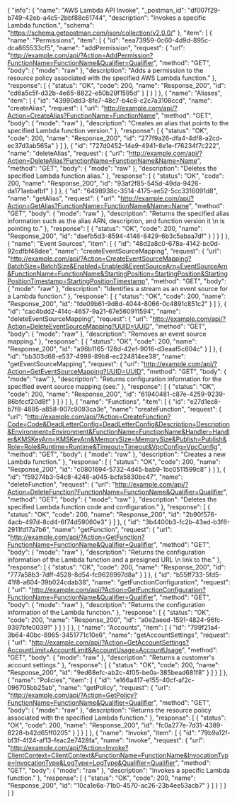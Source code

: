 {
  "info": {
    "name": "AWS Lambda API Invoke",
    "_postman_id": "df007f29-b749-42eb-a4c5-2bbf88c61744",
    "description": "Invokes a specific Lambda function.",
    "schema": "https://schema.getpostman.com/json/collection/v2.0.0/"
  },
  "item": [
    {
      "name": "Permissions",
      "item": [
        {
          "id": "eea73959-0c60-4d9d-895c-dca865533cf5",
          "name": "addPermission",
          "request": {
            "url": "http://example.com/api/?Action=AddPermission?FunctionName=FunctionName&Qualifier=Qualifier",
            "method": "GET",
            "body": {
              "mode": "raw"
            },
            "description": "Adds a permission to the resource policy associated with the specified AWS Lambda function."
          },
          "response": [
            {
              "status": "OK",
              "code": 200,
              "name": "Response_200",
              "id": "cd6a5c5f-d32b-4e65-8822-e50b29f1595d"
            }
          ]
        }
      ]
    },
    {
      "name": "Aliases",
      "item": [
        {
          "id": "43990dd3-8fe7-48c7-b4c8-c2c7a3108ccd",
          "name": "createAlias",
          "request": {
            "url": "http://example.com/api/?Action=CreateAlias?FunctionName=FunctionName",
            "method": "GET",
            "body": {
              "mode": "raw"
            },
            "description": "Creates an alias that points to the specified Lambda function version."
          },
          "response": [
            {
              "status": "OK",
              "code": 200,
              "name": "Response_200",
              "id": "277f9a26-dfa4-4df8-a2cd-ec37d3ab565a"
            }
          ]
        },
        {
          "id": "727d0452-14e9-4941-8e1e-f76234f7c222",
          "name": "deleteAlias",
          "request": {
            "url": "http://example.com/api/?Action=DeleteAlias?FunctionName=FunctionName&Name=Name",
            "method": "GET",
            "body": {
              "mode": "raw"
            },
            "description": "Deletes the specified Lambda function alias."
          },
          "response": [
            {
              "status": "OK",
              "code": 200,
              "name": "Response_200",
              "id": "93af2f85-545d-49da-9426-da171aebafbf"
            }
          ]
        },
        {
          "id": "6498938c-3514-4175-ae52-5cc3316091d8",
          "name": "getAlias",
          "request": {
            "url": "http://example.com/api/?Action=GetAlias?FunctionName=FunctionName&Name=Name",
            "method": "GET",
            "body": {
              "mode": "raw"
            },
            "description": "Returns the specified alias information such as the alias ARN, description, and function version it \n      is pointing to."
          },
          "response": [
            {
              "status": "OK",
              "code": 200,
              "name": "Response_200",
              "id": "daefb5d3-8594-4146-8429-6b3c5abaa7df"
            }
          ]
        }
      ]
    },
    {
      "name": "Event Sources",
      "item": [
        {
          "id": "48d2a8c0-678a-4142-bc0d-92cdfbf48dee",
          "name": "createEventSourceMapping",
          "request": {
            "url": "http://example.com/api/?Action=CreateEventSourceMapping?BatchSize=BatchSize&Enabled=Enabled&EventSourceArn=EventSourceArn&FunctionName=FunctionName&StartingPosition=StartingPosition&StartingPositionTimestamp=StartingPositionTimestamp",
            "method": "GET",
            "body": {
              "mode": "raw"
            },
            "description": "Identifies a stream as an event source for a Lambda function."
          },
          "response": [
            {
              "status": "OK",
              "code": 200,
              "name": "Response_200",
              "id": "fde09b61-9d8d-4044-8066-0c4891c851c2"
            }
          ]
        },
        {
          "id": "cac4bdd2-414c-4657-9a21-67e560911594",
          "name": "deleteEventSourceMapping",
          "request": {
            "url": "http://example.com/api/?Action=DeleteEventSourceMapping?UUID=UUID",
            "method": "GET",
            "body": {
              "mode": "raw"
            },
            "description": "Removes an event source mapping."
          },
          "response": [
            {
              "status": "OK",
              "code": 200,
              "name": "Response_200",
              "id": "a96b1165-128d-42ef-9016-d3eaaf5c604c"
            }
          ]
        },
        {
          "id": "bb303d68-e537-4998-89b8-ec224814ee38",
          "name": "getEventSourceMapping",
          "request": {
            "url": "http://example.com/api/?Action=GetEventSourceMapping?UUID=UUID",
            "method": "GET",
            "body": {
              "mode": "raw"
            },
            "description": "Returns configuration information for the specified event source mapping (see."
          },
          "response": [
            {
              "status": "OK",
              "code": 200,
              "name": "Response_200",
              "id": "61940481-c87e-4259-9239-86bfccf20d8f"
            }
          ]
        }
      ]
    },
    {
      "name": "Functions",
      "item": [
        {
          "id": "e27d1ec8-b7f8-4895-a858-907c9093ca3e",
          "name": "createFunction",
          "request": {
            "url": "http://example.com/api/?Action=CreateFunction?Code=Code&DeadLetterConfig=DeadLetterConfig&Description=Description&Environment=Environment&FunctionName=FunctionName&Handler=Handler&KMSKeyArn=KMSKeyArn&MemorySize=MemorySize&Publish=Publish&Role=Role&Runtime=Runtime&Timeout=Timeout&VpcConfig=VpcConfig",
            "method": "GET",
            "body": {
              "mode": "raw"
            },
            "description": "Creates a new Lambda function."
          },
          "response": [
            {
              "status": "OK",
              "code": 200,
              "name": "Response_200",
              "id": "c0801694-5732-4d45-bab9-1bc0511599c8"
            }
          ]
        },
        {
          "id": "f59274b3-54c8-4248-a045-bcfa5830bc47",
          "name": "deleteFunction",
          "request": {
            "url": "http://example.com/api/?Action=DeleteFunction?FunctionName=FunctionName&Qualifier=Qualifier",
            "method": "GET",
            "body": {
              "mode": "raw"
            },
            "description": "Deletes the specified Lambda function code and configuration."
          },
          "response": [
            {
              "status": "OK",
              "code": 200,
              "name": "Response_200",
              "id": "2b90f576-4acb-497d-8cd4-6f74d59060e3"
            }
          ]
        },
        {
          "id": "3b4400b3-fc2b-43ed-b3f6-2911fd17a7b6",
          "name": "getFunction",
          "request": {
            "url": "http://example.com/api/?Action=GetFunction?FunctionName=FunctionName&Qualifier=Qualifier",
            "method": "GET",
            "body": {
              "mode": "raw"
            },
            "description": "Returns the configuration information of the Lambda function and a presigned URL \n      link to the."
          },
          "response": [
            {
              "status": "OK",
              "code": 200,
              "name": "Response_200",
              "id": "777a58b3-7dff-4528-8d54-fc9626997d8a"
            }
          ]
        },
        {
          "id": "b55ff733-5fd5-41f8-a604-39b024cdab38",
          "name": "getFunctionConfiguration",
          "request": {
            "url": "http://example.com/api/?Action=GetFunctionConfiguration?FunctionName=FunctionName&Qualifier=Qualifier",
            "method": "GET",
            "body": {
              "mode": "raw"
            },
            "description": "Returns the configuration information of the Lambda function."
          },
          "response": [
            {
              "status": "OK",
              "code": 200,
              "name": "Response_200",
              "id": "a0e2aeed-1591-4824-96fc-9397bfe00391"
            }
          ]
        }
      ]
    },
    {
      "name": "Accounts",
      "item": [
        {
          "id": "799f21a4-3b64-40bc-8965-3451771c10e6",
          "name": "getAccountSettings",
          "request": {
            "url": "http://example.com/api/?Action=GetAccountSettings?AccountLimit=AccountLimit&AccountUsage=AccountUsage",
            "method": "GET",
            "body": {
              "mode": "raw"
            },
            "description": "Returns a customer's account settings."
          },
          "response": [
            {
              "status": "OK",
              "code": 200,
              "name": "Response_200",
              "id": "9ed68efc-ab2c-4f05-be0a-385bead681f8"
            }
          ]
        }
      ]
    },
    {
      "name": "Policies",
      "item": [
        {
          "id": "e166a417-e155-40cf-af2c-096705bb25ab",
          "name": "getPolicy",
          "request": {
            "url": "http://example.com/api/?Action=GetPolicy?FunctionName=FunctionName&Qualifier=Qualifier",
            "method": "GET",
            "body": {
              "mode": "raw"
            },
            "description": "Returns the resource policy associated with the specified Lambda function."
          },
          "response": [
            {
              "status": "OK",
              "code": 200,
              "name": "Response_200",
              "id": "fc0a277e-7d31-4389-8228-b42d65ff0205"
            }
          ]
        }
      ]
    },
    {
      "name": "Invoke",
      "item": [
        {
          "id": "79b9a12f-bf3f-4f24-af13-feac2e7428fa",
          "name": "invoke",
          "request": {
            "url": "http://example.com/api/?Action=Invoke?ClientContext=ClientContext&FunctionName=FunctionName&InvocationType=InvocationType&LogType=LogType&Qualifier=Qualifier",
            "method": "GET",
            "body": {
              "mode": "raw"
            },
            "description": "Invokes a specific Lambda function."
          },
          "response": [
            {
              "status": "OK",
              "code": 200,
              "name": "Response_200",
              "id": "10ca1e6a-71b0-4570-ac26-23b4ee53acb7"
            }
          ]
        }
      ]
    }
  ]
}